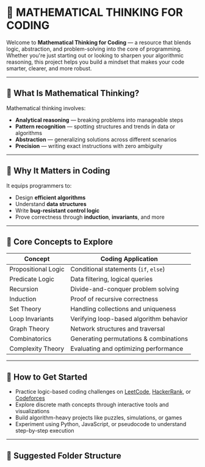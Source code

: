 # 🧠 MATHEMATICAL THINKING FOR CODING

Welcome to **Mathematical Thinking for Coding** — a resource that blends logic, abstraction, and problem-solving into the core of programming. Whether you're just starting out or looking to sharpen your algorithmic reasoning, this project helps you build a mindset that makes your code smarter, clearer, and more robust.

---

## 📌 What Is Mathematical Thinking?

Mathematical thinking involves:

- **Analytical reasoning** — breaking problems into manageable steps
- **Pattern recognition** — spotting structures and trends in data or algorithms
- **Abstraction** — generalizing solutions across different scenarios
- **Precision** — writing exact instructions with zero ambiguity

---

## 🔗 Why It Matters in Coding

It equips programmers to:

- Design **efficient algorithms**
- Understand **data structures**
- Write **bug-resistant control logic**
- Prove correctness through **induction**, **invariants**, and more

---

## 🧮 Core Concepts to Explore

| Concept               | Coding Application                          |
|-----------------------|---------------------------------------------|
| Propositional Logic   | Conditional statements (`if`, `else`)       |
| Predicate Logic       | Data filtering, logical queries              |
| Recursion             | Divide-and-conquer problem solving           |
| Induction             | Proof of recursive correctness              |
| Set Theory            | Handling collections and uniqueness         |
| Loop Invariants       | Verifying loop-based algorithm behavior     |
| Graph Theory          | Network structures and traversal            |
| Combinatorics         | Generating permutations & combinations      |
| Complexity Theory     | Evaluating and optimizing performance       |

---

## 🚀 How to Get Started

- Practice logic-based coding challenges on [LeetCode](https://leetcode.com/), [HackerRank](https://www.hackerrank.com/), or [Codeforces](https://codeforces.com/)
- Explore discrete math concepts through interactive tools and visualizations
- Build algorithm-heavy projects like puzzles, simulations, or games
- Experiment using Python, JavaScript, or pseudocode to understand step-by-step execution

---

## 📂 Suggested Folder Structure
